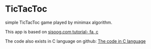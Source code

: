 # TicTacToc
simple TicTacToc game played by minimax algorithm.

This app is based on [sisoog.com tutorial- fa, c](https://sisoog.com/2021/10/15/%d9%be%db%8c%d8%a7%d8%af%d9%87-%d8%b3%d8%a7%d8%b2%db%8c-%d9%87%d9%88%d8%b4-%d9%85%d8%b5%d9%86%d9%88%d8%b9%db%8c-%d8%b4%d8%b7%d8%b1%d9%86%d8%ac-%d9%82%d8%b3%d9%85%d8%aa-%d8%af%d9%88%d9%85-2/comment-page-1/?unapproved=196868&moderation-hash=afecf74df44caae666e740c724aad830#comment-196868)

The code also exists in C language on github: [The code in C language](https://github.com/Sisoog/stm32_tictactoc_game)
